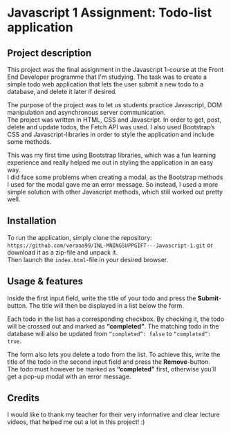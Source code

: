 # Javascript 1 Assignment: Todo-list application

## Project description
This project was the final assignment in the Javascript 1-course at the Front End Developer programme that I'm studying. 
The task was to create a simple todo web application that lets the user submit a new todo to a database, and delete it later if desired.

The purpose of the project was to let us students practice Javascript, DOM manipulation and asynchronous server communication.<br/>The project was written in HTML, CSS and Javascript. In order to get, post, delete and update todos, the Fetch API was used. I also used Bootstrap’s CSS and Javascript-libraries in order to style the application and include some methods.

This was my first time using Bootstrap libraries, which was a fun learning experience and really helped me out in styling the application in an easy way.<br/>
I did face some problems when creating a modal, as the Bootstrap methods I used for the modal gave me an error message. So instead, I used a more simple solution with other Javascript methods, which still worked out pretty well.

## Installation
To run the application, simply clone the repository: `https://github.com/veraaa99/INL-MNINGSUPPGIFT---Javascript-1.git` or download it as a zip-file and unpack it.<br/>
Then launch the `index.html`-file in your desired browser.

## Usage & features
Inside the first input field, write the title of your todo and press the **Submit**-button. The title will then be displayed in a list below the form.

Each todo in the list has a corresponding checkbox. By checking it, the todo will be crossed out and marked as **“completed”**. The matching todo in the database will also be updated from `“completed”: false` to `“completed”: true`.

The form also lets you delete a todo from the list. To achieve this, write the title of the todo in the second input field and press the **Remove**-button.<br/>
The todo must however be marked as **“completed”** first, otherwise you’ll get a pop-up modal with an error message.

## Credits
I would like to thank my teacher for their very informative and clear lecture videos, that helped me out a lot in this project! :) 
